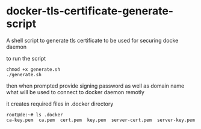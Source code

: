 # docker-tls-certificate-generate-script
A shell script to generate tls certificate to be used for securing docke daemon


to run the script

```
chmod +x generate.sh
./generate.sh
```

then when prompted provide signing password as well as domain name what will be used to connect to docker daemon remotly

it creates required files in .docker directory 

```
root@de:~# ls .docker
ca-key.pem  ca.pem  cert.pem  key.pem  server-cert.pem  server-key.pem
```
